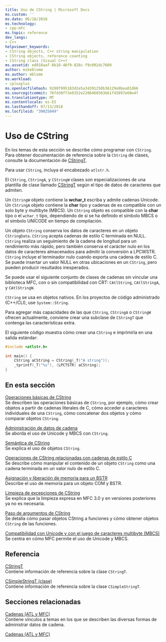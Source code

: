 ```yaml
---
title: Uso de CString | Microsoft Docs
ms.custom: ''
ms.date: 06/18/2018
ms.technology:
- cpp-mfc
ms.topic: reference
dev_langs:
- C++
helpviewer_keywords:
- CString objects, C++ string manipulation
- CString objects, reference counting
- CString class (Visual C++)
ms.assetid: ed018aaf-8b10-46f9-828c-f9c092dc7609
author: mikeblome
ms.author: mblome
ms.workload:
- cplusplus
ms.openlocfilehash: 92807995183d2e5a34391250b36129e9bea01d66
ms.sourcegitcommit: 76fd30ff3e0352e2206460503b61f45897e60e4f
ms.translationtype: MT
ms.contentlocale: es-ES
ms.lasthandoff: 07/13/2018
ms.locfileid: "39025849"
---
```

# <a name="using-cstring"></a>Uso de CString
En los temas de esta sección se describe cómo programar con `CString`. Para obtener documentación de referencia sobre la `CString` de clases, consulte la documentación de [CStringT](../atl-mfc-shared/reference/cstringt-class.md).  
  
 Para usar `CString`, incluya el encabezado `atlstr.h`.  
  
 El `CString`, `CStringA`, y `CStringW` clases son especializaciones de una plantilla de clase llamado [CStringT](../atl-mfc-shared/reference/cstringt-class.md) según el tipo de datos de caracteres que admiten.  
  
 Un `CStringW` objeto contiene la **wchar_t** escriba y admite cadenas Unicode. Un `CStringA` objeto contiene la **char** tipo y cadenas de es compatible con un solo byte y multibyte (MBCS). Un `CString` objeto es compatible con la **char** tipo o el `wchar_t` tipo, dependiendo de si se ha definido el símbolo MBCS o el símbolo UNICODE en tiempo de compilación.  
  
 Un objeto `CString` conserva los datos de caracteres en un objeto `CStringData`. `CString` acepta cadenas de estilo C terminada en NULL. `CString` realiza un seguimiento de la cadena de longitud para un rendimiento más rápido, pero también conserva el carácter nulo en los datos de caracteres almacenados para admitir la conversión a LPCWSTR. `CString` incluye el terminador nulo cuando exporta una cadena de estilo C. Se puede insertar un valor NULL en otras ubicaciones en un `CString`, pero pueden producir resultados inesperados.  
  
 Se puede usar el siguiente conjunto de clases de cadenas sin vincular una biblioteca MFC, con o sin compatibilidad con CRT: `CAtlString`, `CAtlStringA`, y `CAtlStringW`.  
  
 `CString` se usa en objetos nativos. En los proyectos de código administrado (C++/CLI), use `System::String`.  
  
 Para agregar más capacidades de las que `CString`, `CStringA` o `CStringW` ofrecen actualmente, conviene crear una subclase de `CStringT` que contenga las características extra.  
  
 El siguiente código muestra cómo crear una `CString` e imprimirla en una salida estándar:  
  
```cpp  
#include <atlstr.h>  
  
int main() {  
    CString aCString = CString(_T("A string"));  
    _tprintf(_T("%s"), (LPCTSTR) aCString);  
}  
```  
  
## <a name="in-this-section"></a>En esta sección  
 [Operaciones básicas de CString](../atl-mfc-shared/basic-cstring-operations.md)  
 Se describen las operaciones básicas de `CString`, por ejemplo, cómo crear objetos a partir de cadenas literales de C, cómo acceder a caracteres individuales de una `CString`, cómo concatenar dos objetos y cómo comparar objetos `CString`.  
  
 [Administración de datos de cadena](../atl-mfc-shared/string-data-management.md)  
 Se aborda el uso de Unicode y MBCS con `CString`.  
  
 [Semántica de CString](../atl-mfc-shared/cstring-semantics.md)  
 Se explica el uso de objetos `CString`.  
  
 [Operaciones de CString relacionadas con cadenas de estilo C](../atl-mfc-shared/cstring-operations-relating-to-c-style-strings.md)  
 Se describe cómo manipular el contenido de un objeto `CString` como una cadena terminada en un valor nulo de estilo C.  
  
 [Asignación y liberación de memoria para un BSTR](../atl-mfc-shared/allocating-and-releasing-memory-for-a-bstr.md)  
 Describe el uso de memoria para un objeto COM y BSTR.  
  
 [Limpieza de excepciones de CString](../atl-mfc-shared/cstring-exception-cleanup.md)  
 Se explica que la limpieza expresa en MFC 3.0 y en versiones posteriores ya no es necesaria.  
  
 [Paso de argumentos de CString](../atl-mfc-shared/cstring-argument-passing.md)  
 Se detalla cómo pasar objetos CString a funciones y cómo obtener objetos `CString` de las funciones.  
  
 [Compatibilidad con Unicode y con el juego de caracteres multibyte (MBCS)](../atl-mfc-shared/unicode-and-multibyte-character-set-mbcs-support.md)  
 Se centra en cómo MFC permite el uso de Unicode y MBCS.  
  
## <a name="reference"></a>Referencia  
 [CStringT](../atl-mfc-shared/reference/cstringt-class.md)  
 Contiene información de referencia sobre la clase `CStringT`.  
  
 [CSimpleStringT (clase)](../atl-mfc-shared/reference/csimplestringt-class.md)  
 Contiene información de referencia sobre la clase `CSimpleStringT`.  
  
## <a name="related-sections"></a>Secciones relacionadas  
 [Cadenas (ATL y MFC)](../atl-mfc-shared/strings-atl-mfc.md)  
 Contiene vínculos a temas en los que se describen las diversas formas de administrar datos de cadena.  
  
 [Cadenas (ATL y MFC)](../atl-mfc-shared/strings-atl-mfc.md)

